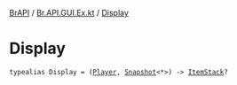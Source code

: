 [BrAPI](../index.md) / [Br.API.GUI.Ex.kt](index.md) / [Display](./-display.md)

# Display

`typealias Display = (`[`Player`](https://hub.spigotmc.org/javadocs/spigot/org/bukkit/entity/Player.html)`, `[`Snapshot`](../-br.-a-p-i.-g-u-i.-ex/-snapshot/index.md)`<*>) -> `[`ItemStack`](https://hub.spigotmc.org/javadocs/spigot/org/bukkit/inventory/ItemStack.html)`?`